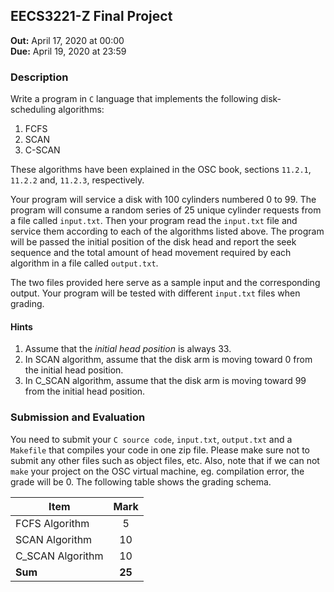 ## EECS3221-Z Final Project
**Out:** April 17, 2020 at 00:00  
**Due:** April 19, 2020 at 23:59

### Description
Write a program in `C` language that implements the following disk-scheduling algorithms: 
1. FCFS   
2. SCAN 
3. C-SCAN

These algorithms have been explained in the OSC book, sections `11.2.1`, `11.2.2` and, `11.2.3`, respectively.

Your program will service a disk with 100 cylinders numbered 0 to 99. 
The program will consume a random series of 25 unique cylinder requests from a file called `input.txt`.
Then your program read the `input.txt` file and service them according to each of the algorithms listed above. 
The program will be passed the initial position of the disk head and 
report the seek sequence and the total amount of head movement required by each algorithm in a file called 
`output.txt`. 

The two files provided here serve as a sample input and the corresponding output. Your program will be tested
with different `input.txt` files when grading. 

#### Hints
1. Assume that the *initial head position* is always 33. 
2. In SCAN algorithm, assume that the disk arm is moving toward 0 from the initial head position.
3. In C_SCAN algorithm, assume that the disk arm is moving toward 99 from the initial head position.

### Submission and Evaluation 
You need to submit your `C source code`, `input.txt`, `output.txt` and a `Makefile` that compiles your code in one 
zip file. Please make sure not to submit any other files such as object files, etc. Also, note that 
if we can not `make` your project on the OSC virtual machine, eg. compilation error, the grade will be 0. 
The following table shows the grading schema.

| Item        | Mark           |
| ------------- |:-------------:|
| FCFS Algorithm      | 5 |
| SCAN Algorithm      | 10 |
| C_SCAN Algorithm    | 10 |
| **Sum**             | **25** | 